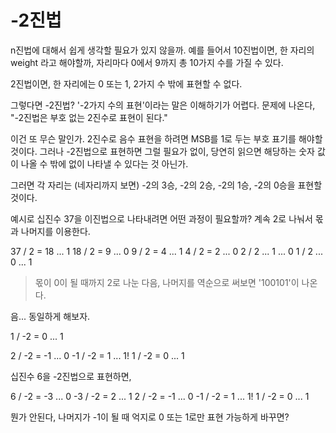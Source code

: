 # -2진법

n진법에 대해서 쉽게 생각할 필요가 있지 않을까.
예를 들어서 10진법이면, 한 자리의 weight 라고 해야할까,
자리마다 0에서 9까지 총 10가지 수를 가질 수 있다.

2진법이면, 한 자리에는 0 또는 1, 2가지 수 밖에 표현할 수 없다.

그렇다면 -2진법? '-2가지 수의 표현'이라는 말은 이해하기가 어렵다. 문제에 나온다, "-2진법은 부호 없는 2진수로 표현이 된다."

이건 또 무슨 말인가. 2진수로 음수 표현을 하려면 MSB를 1로 두는 부호 표기를 해야할 것이다. 그러나 -2진법으로 표현하면 그럴 필요가 없이, 당연히 읽으면 해당하는 숫자 값이 나올 수 밖에 없이 나타낼 수 있다는 것 아닌가.

그러면 각 자리는 (네자리까지 보면) -2의 3승, -2의 2승, -2의 1승, -2의 0승을 표현할 것이다.

예시로 십진수 37을 이진법으로 나타내려면 어떤 과정이 필요할까? 계속 2로 나눠서 몫과 나머지를 이용한다.

37 / 2 = 18 ... 1
18 / 2 = 9 ... 0
9 / 2 = 4 ... 1
4 / 2 = 2 ... 0
2 / 2 ... 1 ... 0
1 / 2 ... 0 ... 1

> 몫이 0이 될 때까지 2로 나눈 다음, 나머지를 역순으로 써보면 '100101'이 나온다.

음... 동일하게 해보자.

1 / -2 = 0 ... 1

2 / -2 = -1 ... 0
-1 / -2 = 1 ... 1!
1 / -2 = 0 ... 1

십진수 6을 -2진법으로 표현하면,

6 / -2 = -3 ... 0
-3 / -2 = 2 ... 1
2 / -2 = -1 ... 0
-1 / -2 = 1 ... 1!
1 / -2 = 0 ... 1

뭔가 안된다, 나머지가 -1이 될 때 억지로 0 또는 1로만 표현 가능하게
바꾸면?
